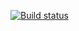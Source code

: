 [![Build status](https://ci.appveyor.com/api/projects/status/ojjrqvbp8ifu8dht?svg=true)](https://ci.appveyor.com/project/BanzayMV/sql)
